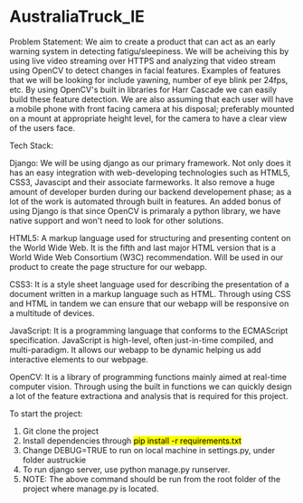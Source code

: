 # AustraliaTruck_IE

Problem Statement: We aim to create a product that can act as an early warning system in detecting fatigu/sleepiness. We will be acheiving this by using live video streaming over HTTPS and analyzing that video stream using OpenCV to detect changes in facial features. Examples of features that we will be looking for include yawning, number of eye blink per 24fps, etc. By using OpenCV's built in libraries for Harr Cascade we can easily build these feature detection. We are also assuming that each user will have a mobile phone with front facing camera at his disposal; preferably mounted on a mount at appropriate height level, for the camera to have a clear view of the users face. 

Tech Stack:

Django: We will be using django as our primary framework. Not only does it has an easy integration with web-developing technologies such as HTML5, CSS3, Javascipt and their associate farmeworks. It also remove a huge amount of developer burden during our backend developement phase; as a lot of the work is automated through built in features. An added bonus of using Django is that since OpenCV is primaraly a python library, we have native support and won't need to look for other solutions.

HTML5: A markup language used for structuring and presenting content on the World Wide Web. It is the fifth and last major HTML version that is a World Wide Web Consortium (W3C) recommendation. Will be used in our product to create the page structure for our webapp.

CSS3: It is a style sheet language used for describing the presentation of a document written in a markup language such as HTML. Through using CSS and HTML in tandem we can ensure that our webapp will be responsive on a multitude of devices.

JavaScript: It is a programming language that conforms to the ECMAScript specification. JavaScript is high-level, often just-in-time compiled, and multi-paradigm. It allows our webapp to be dynamic helping us add interactive elements to our webpage. 

OpenCV: It is a library of programming functions mainly aimed at real-time computer vision. Through using the built in functions we can quickly design a lot of the feature extractiona and analysis that is required for this project.

To start the project:
1. Git clone the project
2. Install dependencies through <mark>pip install -r requirements.txt</mark>
3. Change DEBUG=TRUE to run on local machine in settings.py, under folder austruckie
4. To run django server, use python manage.py runserver.
5. NOTE: The above command should be run from the root folder of the project where manage.py is located. 
